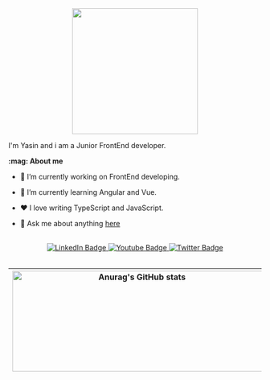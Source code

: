 
<div id="header" align="center">
  <img src="https://media4.giphy.com/media/v1.Y2lkPTc5MGI3NjExODBvY3JkYnhzNjhxY3Vrb3lyZmp0MTVlMnNsYTVucWk5cmwwMnBwOSZlcD12MV9pbnRlcm5hbF9naWZfYnlfaWQmY3Q9cw/WSBeyxvC1jH496xQGA/giphy.webp" width="250"/>
</div>



<p dir="auto">I'm Yasin and i am a Junior FrontEnd developer.</p>
<p dir="auto"><strong>:mag: About me</strong></p>
<ul dir="auto">
<li>
<p dir="auto">🔭 I’m currently working on FrontEnd developing.</p>
</li>
<li>
<p dir="auto">🌱 I’m currently learning Angular and Vue.</p>
</li>
<li>
<p dir="auto">❤️ I love writing TypeScript and JavaScript.</p>
</li>
<li>
<p dir="auto">💬 Ask me about anything <a href="https://github.com/syasinakts/syasinakts/issues">here</a></p>
</li>
</ul>
<br/>


<div id="badges" align="center">
  <a href="https://www.linkedin.com/in/selman-yasin-akta%C5%9F-34243a253">
    <img src="https://img.shields.io/badge/LinkedIn-blue?style=for-the-badge&logo=linkedin&logoColor=white" alt="LinkedIn Badge"/>
  </a>
  <a href="https://www.youtube.com/@yasinakta%C5%9F-x9c">
    <img src="https://img.shields.io/badge/YouTube-red?style=for-the-badge&logo=youtube&logoColor=white" alt="Youtube Badge"/>
  </a>
  <a href="https://x.com/syasinakts">
    <img src="https://img.shields.io/badge/Twitter-blue?style=for-the-badge&logo=twitter&logoColor=white" alt="Twitter Badge"/>
  </a>
  <br/>
  <img src="https://komarev.com/ghpvc/?username=syasinakts&style=flat-square&color=blueviolet" alt=""/>
</div>
<br/>








<div>
  <table>
    <thead>
      <tr>
        <th><img src="https://github-readme-stats.vercel.app/api?username=syasinakts&show_icons=true&margin-left=auto" alt="Anurag's GitHub stats" style="height: 200px; width: 500px;"></th>
        <th><img src="https://github-readme-stats.vercel.app/api/top-langs/?username=syasinakts&size_weight=0.1&count_weight=0.1&layout=compact" alt="Top Langs"  style="height: 200px; width: 500px;"></th>
      </tr>
    </thead>
  </table>
</div>









<!--
**syasinakts/syasinakts** is a ✨ _special_ ✨ repository because its `README.md` (this file) appears on your GitHub profile.

Here are some ideas to get you started:

- 🔭 I’m currently working on ...
- 🌱 I’m currently learning ...
- 👯 I’m looking to collaborate on ...
- 🤔 I’m looking for help with ...
- 💬 Ask me about ...
- 📫 How to reach me: ...
- 😄 Pronouns: ...
- ⚡ Fun fact: ...
-->
